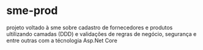 # sme-prod
projeto voltado à sme sobre cadastro de fornecedores e produtos ultilizando camadas (DDD) e validações de regras de negócio, segurança e entre outras com a técnologia Asp.Net Core
